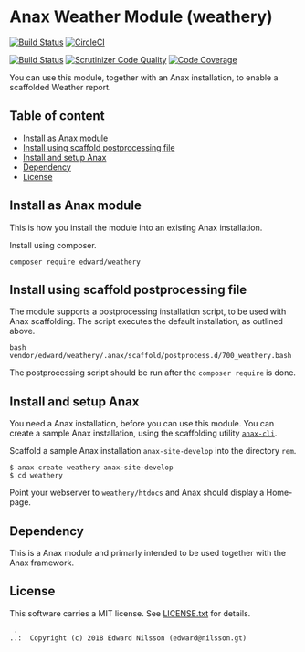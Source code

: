 Anax Weather Module (weathery)
==================================

[![Build Status](https://travis-ci.com/Enilsson9/weathery.svg?branch=master)](https://travis-ci.org/Enilsson9/weathery)
[![CircleCI](https://circleci.com/gh/Enilsson9/weathery.svg?style=svg)](https://circleci.com/gh/Enilsson9/weathery)

[![Build Status](https://scrutinizer-ci.com/g/Enilsson9/weathery/badges/build.png?b=master)](https://scrutinizer-ci.com/g/Enilsson9/weathery/build-status/master)
[![Scrutinizer Code Quality](https://scrutinizer-ci.com/g/Enilsson9/weathery/badges/quality-score.png?b=master)](https://scrutinizer-ci.com/g/Enilsson9/weathery/?branch=master)
[![Code Coverage](https://scrutinizer-ci.com/g/Enilsson9/weathery/badges/coverage.png?b=master)](https://scrutinizer-ci.com/g/Enilsson9/weathery/?branch=master)

You can use this module, together with an Anax installation, to enable a scaffolded Weather report.


Table of content
------------------------------------

* [Install as Anax module](#Install-as-Anax-module)
* [Install using scaffold postprocessing file](#Install-using-scaffold-postprocessing-file)
* [Install and setup Anax](#Install-and-setup-Anax)
* [Dependency](#Dependency)
* [License](#License)



Install as Anax module
------------------------------------

This is how you install the module into an existing Anax installation.

Install using composer.

```
composer require edward/weathery
```


Install using scaffold postprocessing file
------------------------------------

The module supports a postprocessing installation script, to be used with Anax scaffolding. The script executes the default installation, as outlined above.

```text
bash vendor/edward/weathery/.anax/scaffold/postprocess.d/700_weathery.bash
```

The postprocessing script should be run after the `composer require` is done.



Install and setup Anax
------------------------------------

You need a Anax installation, before you can use this module. You can create a sample Anax installation, using the scaffolding utility [`anax-cli`](https://github.com/canax/anax-cli).

Scaffold a sample Anax installation `anax-site-develop` into the directory `rem`.

```
$ anax create weathery anax-site-develop
$ cd weathery
```

Point your webserver to `weathery/htdocs` and Anax should display a Home-page.



Dependency
------------------

This is a Anax module and primarly intended to be used together with the Anax framework.



License
------------------

This software carries a MIT license. See [LICENSE.txt](LICENSE.txt) for details.



```
 .  
..:  Copyright (c) 2018 Edward Nilsson (edward@nilsson.gt)
```
